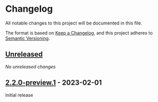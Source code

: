 # Changelog

All notable changes to this project will be documented in this file.

The format is based on [Keep a Changelog](https://keepachangelog.com/en/1.0.0/),
and this project adheres to [Semantic Versioning](https://semver.org/spec/v2.0.0.html).

## [Unreleased]

_No unreleased changes_

## [2.2.0-preview.1] - 2023-02-01

Initial release

[unreleased]: https://github.com/fabulous-dev/Fabulous.Maui/compare/2.2.0-preview.1...HEAD
[2.2.0-preview.1]: https://github.com/fabulous-dev/Fabulous.Maui/releases/tag/2.2.0-preview.1

